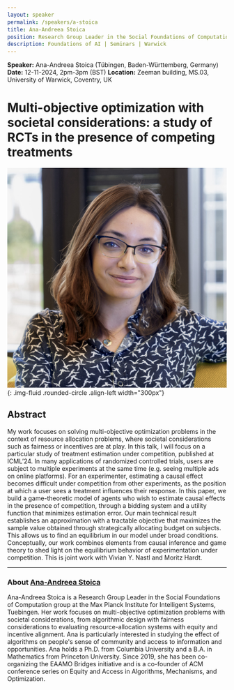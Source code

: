 ```yaml
---
layout: speaker
permalink: /speakers/a-stoica
title: Ana-Andreea Stoica
position: Research Group Leader in the Social Foundations of Computation Department, Max Planck Institute, Germany
description: Foundations of AI | Seminars | Warwick
---
```


**Speaker:** Ana-Andreea Stoica (Tübingen, Baden-Württemberg, Germany)
**Date:** 12-11-2024, 2pm-3pm (BST)
**Location:** Zeeman building, MS.03, University of Warwick, Coventry, UK

# Multi-objective optimization with societal considerations: a study of RCTs in the presence of competing treatments

![Ana-Andreea Stoica ](/assets/img/ana-square-flipped.jpg){: .img-fluid .rounded-circle .align-left width="300px"}

## Abstract

My work focuses on solving multi-objective optimization problems in the context of resource allocation problems, where societal considerations such as fairness or incentives are at play. In this talk, I will focus on a particular study of treatment estimation under competition, published at ICML’24. In many applications of randomized controlled trials, users are subject to multiple experiments at the same time (e.g. seeing multiple ads on online platforms). For an experimenter, estimating a causal effect becomes difficult under competition from other experiments, as the position at which a user sees a treatment influences their response. In this paper, we build a game-theoretic model of agents who wish to estimate causal effects in the presence of competition, through a bidding system and a utility function that minimizes estimation error. Our main technical result establishes an approximation with a tractable objective that maximizes the sample value obtained through strategically allocating budget on subjects. This allows us to find an equilibrium in our model under broad conditions. Conceptually, our work combines elements from causal inference and game theory to shed light on the equilibrium behavior of experimentation under competition. This is joint work with Vivian Y. Nastl and Moritz Hardt.

---

### About [Ana-Andreea Stoica](https://www.columbia.edu/~as5001/)

Ana-Andreea Stoica is a Research Group Leader in the Social Foundations of Computation group at the Max Planck Institute for Intelligent Systems, Tuebingen. Her work focuses on multi-objective optimization problems with societal considerations, from algorithmic design with fairness considerations to evaluating resource-allocation systems with equity and incentive alignment. Ana is particularly interested in studying the effect of algorithms on people's sense of community and access to information and opportunities. Ana holds a Ph.D. from Columbia University and a B.A. in Mathematics from Princeton University. Since 2019, she has been co-organizing the EAAMO Bridges initiative and is a co-founder of ACM conference series on Equity and Access in Algorithms, Mechanisms, and Optimization.
